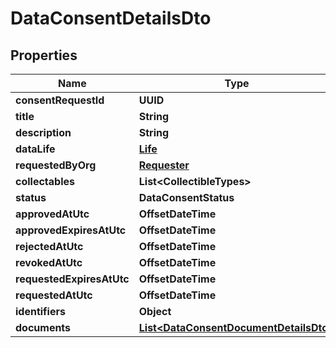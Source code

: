 

# DataConsentDetailsDto


## Properties

Name | Type | Description | Notes
------------ | ------------- | ------------- | -------------
**consentRequestId** | **UUID** |  | 
**title** | **String** |  |  [optional]
**description** | **String** |  |  [optional]
**dataLife** | [**Life**](Life.md) |  |  [optional]
**requestedByOrg** | [**Requester**](Requester.md) |  |  [optional]
**collectables** | **List&lt;CollectibleTypes&gt;** |  | 
**status** | **DataConsentStatus** |  |  [optional]
**approvedAtUtc** | **OffsetDateTime** |  |  [optional]
**approvedExpiresAtUtc** | **OffsetDateTime** |  |  [optional]
**rejectedAtUtc** | **OffsetDateTime** |  |  [optional]
**revokedAtUtc** | **OffsetDateTime** |  |  [optional]
**requestedExpiresAtUtc** | **OffsetDateTime** |  |  [optional]
**requestedAtUtc** | **OffsetDateTime** |  |  [optional]
**identifiers** | **Object** |  |  [optional]
**documents** | [**List&lt;DataConsentDocumentDetailsDto&gt;**](DataConsentDocumentDetailsDto.md) |  |  [optional]



